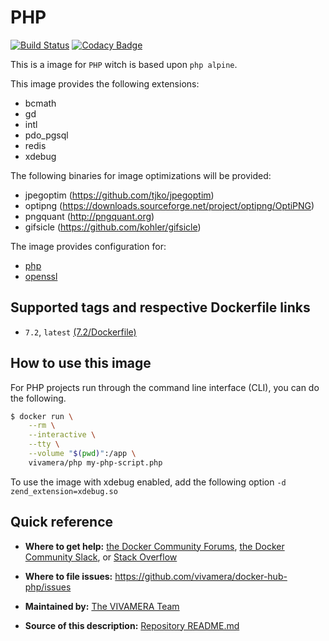 # PHP
[![Build Status](https://travis-ci.com/vivamera/docker-hub-php.svg?branch=master)](https://travis-ci.com/vivamera/docker-hub-php) [![Codacy Badge](https://api.codacy.com/project/badge/Grade/f4159283450f40bbbc0ea8b3c67bf6a4)](https://www.codacy.com/app/vivamera/docker-hub-php?utm_source=github.com&utm_medium=referral&utm_content=vivamera/docker-hub-php&utm_campaign=Badge_Grade) 

This is a image for `PHP` witch is based upon `php alpine`.

This image provides the following extensions:
- bcmath
- gd
- intl
- pdo_pgsql
- redis
- xdebug

The following binaries for image optimizations will be provided:
- jpegoptim (https://github.com/tjko/jpegoptim)
- optipng (https://downloads.sourceforge.net/project/optipng/OptiPNG)
- pngquant (http://pngquant.org)
- gifsicle (https://github.com/kohler/gifsicle)

The image provides configuration for:
- [php](https://github.com/vivamera/docker-hub-php/tree/master/7.2/etc/php)
- [openssl](https://github.com/vivamera/docker-hub-php/tree/master/7.2/etc/ssl)

## Supported tags and respective Dockerfile links
* `7.2`, `latest` [(7.2/Dockerfile)](https://github.com/vivamera/docker-hub-php/blob/master/7.2/Dockerfile)

## How to use this image
For PHP projects run through the command line interface (CLI), you can do the following.

```bash 
$ docker run \
    --rm \
    --interactive \
    --tty \
    --volume "$(pwd)":/app \
    vivamera/php my-php-script.php
```

To use the image with xdebug enabled, add the following option `-d zend_extension=xdebug.so`

## Quick reference
* **Where to get help:**
[the Docker Community Forums](https://forums.docker.com), [the Docker Community Slack](https://blog.docker.com/2016/11/introducing-docker-community-directory-docker-community-slack), or [Stack Overflow](https://stackoverflow.com/search?tab=newest&q=docker)

* **Where to file issues:**
https://github.com/vivamera/docker-hub-php/issues

* **Maintained by:**
[The VIVAMERA Team](https://github.com/vivamera)

* **Source of this description:**
[Repository README.md](https://github.com/vivamera/docker-hub-php/blob/master/README.md)
